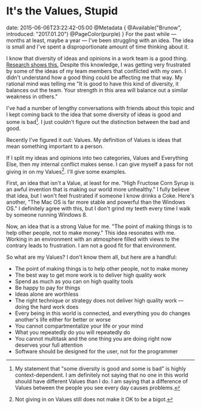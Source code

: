 # It's the Values, Stupid
date: 2015-06-06T23:22:42-05:00
@Metadata {
  @Available("Brunow", introduced: "2017.01.20")
  @PageColor(purple)
}
For the past while &mdash; months at least, maybe a year &mdash; I've been struggling
with an idea. The idea is small and I've spent a disproportionate amount of
time thinking about it.

I know that diversity of ideas and opinions in a work team is a good thing.
[Research shows this.](http://insight.kellogg.northwestern.edu/article/better_decisions_through_diversity) Despite this knowledge, I was getting very
frustrated by some of the ideas of my team members that conflicted with my own.
I didn't understand how a good thing could be affecting me that way. My rational
mind was telling me "It is good to have this kind of diversity, it balances out
the team. Your strength in this area will balance out a similar weakness in
others." 

I've had a number of lengthy conversations with friends about this topic and I
kept coming back to the idea that some diversity of ideas is good and some is
bad[^1]. I just couldn't figure out the distinction between the bad and good.

Recently I've figured it out: Values. My definition of Values is ideas that mean something important to a person.

If I split my ideas and opinions into two categories, Values and Everything Else, then my internal conflict makes sense. I can give myself a pass for not
giving in on my Values[^2]. I'll give some examples.

First, an idea that isn't a Value, at least for me. "High Fructose Corn Syrup
is an awful invention that is making our world more unhealthy." I fully believe
that idea, but I won't feel frustrated if someone I know drinks a Coke. Here's 
another, "The Mac OS is far more stable and powerful than the Windows OS." I
definitely agree with this, but I don't grind my teeth every time I walk by
someone running Windows 8.

Now, an idea that is a strong Value for me. "The point of making things is to
help other people, not to make money." This idea resonates with me. Working in
an environment with an atmosphere filled with views to the contrary leads to 
frustration. I am not a good fit for that environment. 

So what are my Values? I don't know them all, but here are a handful:

* The point of making things is to help other people, not to make money
* The best way to get more work is to deliver high quality work
* Spend as much as you can on high quality tools
* Be happy to pay for things
* Ideas alone are worthless
* The right technique or strategy does not deliver high quality work &mdash; doing
  the hard work does
* Every being in this world is connected, and everything you do changes
  another's life either for better or worse
* You cannot compartmentalize your life or your mind
* What you repeatedly do you will repeatedly do
* You cannot multitask and the one thing you are doing right now deserves your
  full attention
* Software should be designed for the user, not for the programmer


[^1]: My statement that "some diversity is good and some is bad" is highly context-dependent. I am definitely not saying that no one in this world should
have different Values than I do. I am saying that a difference of Values between the people you see every day causes problems.

[^2]: Not giving in on Values still does not make it OK to be a bigot.
